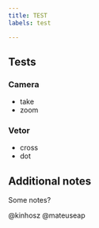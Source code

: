 ```yaml
---
title: TEST
labels: test

---
```


## Tests
<!-- List all methods or functions -->
### Camera
* take
* zoom

### Vetor
* cross
* dot

## Additional notes
Some notes?

<!-- ping the repo onwers -->
@kinhosz
@mateuseap
